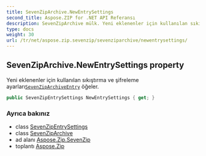 ```yaml
---
title: SevenZipArchive.NewEntrySettings
second_title: Aspose.ZIP for .NET API Referansı
description: SevenZipArchive mülk. Yeni eklenenler için kullanılan sıkıştırma ve şifreleme ayarlarıSevenZipArchiveEntry öğeler.
type: docs
weight: 30
url: /tr/net/aspose.zip.sevenzip/sevenziparchive/newentrysettings/
---
```

## SevenZipArchive.NewEntrySettings property

Yeni eklenenler için kullanılan sıkıştırma ve şifreleme ayarları[`SevenZipArchiveEntry`](../../sevenziparchiveentry/) öğeler.

```csharp
public SevenZipEntrySettings NewEntrySettings { get; }
```

### Ayrıca bakınız

* class [SevenZipEntrySettings](../../../aspose.zip.saving/sevenzipentrysettings/)
* class [SevenZipArchive](../)
* ad alanı [Aspose.Zip.SevenZip](../../sevenziparchive/)
* toplantı [Aspose.Zip](../../../)


